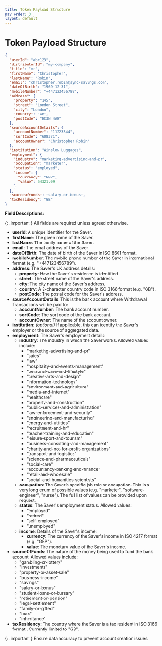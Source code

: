 ```yaml
---
title: Token Payload Structure
nav_order: 3
layout: default
---
```


# Token Payload Structure

```json
{
  "userId": "abc123",
  "distributorId": "my-company",
  "title": "mr",
  "firstName": "Christopher",
  "lastName": "Robin",
  "email": "christopher.robin@sync-savings.com",
  "dateOfBirth": "1969-12-31",
  "mobileNumber": "+447123456789",
  "address": {
    "property": "145",
    "street": "London Street",
    "city": "London",
    "country": "GB",
    "postCode": "EC3N 4AB"
  },
  "sourceAccountDetails": {
    "accountNumber": "11223344",
    "sortCode": "608371",
    "accountOwner": "Christopher Robin"
  },
  "institution": "Winslow Luggages",
  "employment": {
    "industry": "marketing-advertising-and-pr",
    "occupation": "marketer",
    "status": "employed",
    "income": {
      "currency": "GBP",
      "value": 54321.09
    }
  },
  "sourceOfFunds": "salary-or-bonus",
  "taxResidency": "GB"
}
```

**Field Descriptions:**

{: .important }
All fields are required unless agreed otherwise.

- **userId**: A unique identifier for the Saver.
- **firstName**: The given name of the Saver.
- **lastName**: The family name of the Saver.
- **email**: The email address of the Saver.
- **dateOfBirth**: The date of birth of the Saver in ISO 8601 format.
- **mobileNumber**: The mobile phone number of the Saver in international format (e.g. "+447123456789").
- **address**: The Saver's UK address details:
  - **property**: How the Saver's residence is identified.
  - **street**: The street name of the Saver's address.
  - **city**: The city name of the Saver's address.
  - **country**: A 2-character country code in ISO 3166 format (e.g. "GB").
  - **postCode**: The postal code for the Saver's address.
- **sourceAccountDetails**: This is the bank account where Withdrawal Transactions will be paid to:
  - **accountNumber**: The bank account number.
  - **sortCode**: The sort code of the bank account.
  - **accountOwner**: The name of the account owner.
- **institution**: _(optional)_ If applicable, this can identify the Saver's employer or the source of aggregated data.
- **employment**: The Saver's employment details:
  - **industry**: The industry in which the Saver works. Allowed values include:
    - "marketing-advertising-and-pr"
    - "sales"
    - "law"
    - "hospitality-and-events-management"
    - "personal-care-and-lifestyle"
    - "creative-arts-and-design"
    - "information-technology"
    - "environment-and-agriculture"
    - "media-and-internet"
    - "healthcare"
    - "property-and-construction"
    - "public-services-and-administration"
    - "law-enforcement-and-security"
    - "engineering-and-manufacturing"
    - "energy-and-utilities"
    - "recruitment-and-hr"
    - "teacher-training-and-education"
    - "leisure-sport-and-tourism"
    - "business-consulting-and-management"
    - "charity-and-not-for-profit-organizations"
    - "transport-and-logistics"
    - "science-and-pharmaceuticals"
    - "social-care"
    - "accountancy-banking-and-finance"
    - "retail-and-wholesale"
    - "social-and-humanities-scientists"
  - **occupation**: The Saver’s specific job role or occupation. This is a very long enum of possible values (e.g. "marketer", "software-engineer", "nurse"). The full list of values can be provided upon request.
  - **status**: The Saver's employment status. Allowed values:
    - "employed"
    - "retired"
    - "self-employed"
    - "unemployed"
  - **income**: Details of the Saver's income:
    - **currency**: The currency of the Saver's income in ISO 4217 format (e.g. "GBP").
    - **value**: The monetary value of the Saver's income.
- **sourceOfFunds**: The nature of the money being used to fund the bank account. Allowed values include:
  - "gambling-or-lottery"
  - "investments"
  - "property-or-asset-sale"
  - "business-income"
  - "savings"
  - "salary-or-bonus"
  - "student-loans-or-bursary"
  - "retirement-or-pension"
  - "legal-settlement"
  - "family-or-gifted"
  - "loan"
  - "inheritance"
- **taxResidency**: The country where the Saver is a tax resident in ISO 3166 format . Currently limited to "GB".

{: .important }
Ensure data accuracy to prevent account creation issues.
